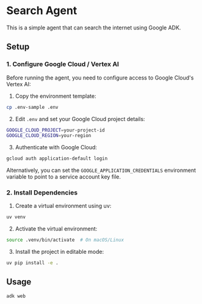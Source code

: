 # Search Agent

This is a simple agent that can search the internet using Google ADK.

## Setup

### 1. Configure Google Cloud / Vertex AI

Before running the agent, you need to configure access to Google Cloud's Vertex AI:

1. Copy the environment template:
```bash
cp .env-sample .env
```

2. Edit `.env` and set your Google Cloud project details:
```bash
GOOGLE_CLOUD_PROJECT=your-project-id
GOOGLE_CLOUD_REGION=your-region
```

3. Authenticate with Google Cloud:
```bash
gcloud auth application-default login
```

Alternatively, you can set the `GOOGLE_APPLICATION_CREDENTIALS` environment variable to point to a service account key file.

### 2. Install Dependencies

1. Create a virtual environment using uv:

```bash
uv venv
```

2. Activate the virtual environment:

```bash
source .venv/bin/activate  # On macOS/Linux
```

3. Install the project in editable mode:

```bash
uv pip install -e .
```

## Usage

```
adk web
```